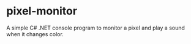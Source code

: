 # pixel-monitor
A simple C# .NET console program to monitor a pixel and play a sound when it changes color.
